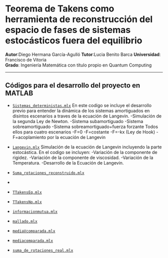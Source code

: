 # Teorema de Takens como herramienta de reconstrucción del espacio de fases de sistemas estocásticos fuera del equilibrio
**Autor**:Diego Hermana García-Agulló
**Tutor**:Lucia Benito Barca
**Universidad**: Francisco de Vitoria  
**Grado**: Ingeniería Matemática con título propio en Quantum Computing

---

## Códigos para el desarrollo del proyecto en MATLAB
- [`Sistemas_deterministas.mlx`](Sistemas_deterministas.mlx)
En este codigo se incluye el desarrollo previo para entender la dinámica de los sistemas amortiguados en disintos escenarios a traves de la ecuación de Langevin.
-Simulación de la segunda Ley de Newton.
-Sistema subamortiguado
-Sistema sobreamortiguado
-Sistema sobreamortiguado+fuerza forzante
Todos ellos para cuatro escenarios
-F=0
-F=costante
-F=-kx (Ley de Hook)
-F=acoplamiento por la ecuación de Langevin

- [`Langevin.mlx`](Langevin.mlx)
  Simulación de la ecuación de Langevin incluyendo la parte estocástica. En el codigo se incluyen:
  -Variación de la componente de rigidez.
  -Variación de la componente de viscosidad.
  -Variación de la Temperatura.
  -Desarrollo de la Ecuación de Langevin.

- [`Suma_rotaciones_reconstruido.mlx`](Suma_rotaciones_reconstruido.mlx)
- 
- [`TTakensEq.mlx`](TTakensEq.mlx)
- [`TTakensNo.mlx`](TTakensNo.mlx)
- [`informacionmutua.mlx`](informacionmutua.mlx)
- [`mallado.mlx`](mallado.mlx)
- [`mediaVcomparada.mlx`](mediaVcomparada.mlx)
- [`mediacomparada.mlx`](mediacomparada.mlx)
- [`suma_de_rotaciones_real.mlx`](suma_de_rotaciones_real.mlx)
